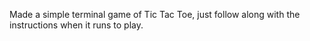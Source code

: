 Made a simple terminal game of Tic Tac Toe, just follow along with the instructions when it runs to play.
